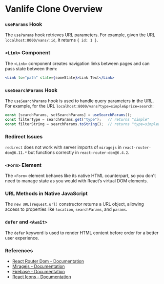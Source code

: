 # Vanlife Clone Overview

### `useParams` Hook
The `useParams` hook retrieves URL parameters. For example, given the URL `localhost:8000/vans/:id`, it returns `{ id: 1 }`.

### `<Link>` Component
The `<Link>` component creates navigation links between pages and can pass state between them:

```jsx
<Link to="path" state={someState}>Link Text</Link>
```

### `useSearchParams` Hook
The `useSearchParams` hook is used to handle query parameters in the URL. For example, for the URL `localhost:8000/vans?type=simple&price=search`:

```javascript
const [searchParams, setSearchParams] = useSearchParams();
const filterType = searchParams.get("type");   // returns "simple"
const filterString = searchParams.toString();  // returns "type=simple&price=search"
```

### Redirect Issues
`redirect` does not work with server imports of `miragejs` in `react-router-dom@6.11.*` but functions correctly in `react-router-dom@6.4.2`.

### `<Form>` Element
The `<Form>` element behaves like its native HTML counterpart, so you don't need to manage state as you would with React’s virtual DOM elements.

### URL Methods in Native JavaScript
The `new URL(request.url)` constructor returns a URL object, allowing access to properties like `location`, `searchParams`, and `params`.

### `defer` and `<Await>`
The `defer` keyword is used to render HTML content before order for a better user experience.

### References
- [React Router Dom - Documentation](https://reactrouter.com/en/main/start/overview)
- [Miragejs - Documentation](https://miragejs.com/docs/getting-started/introduction/)
- [Firebase - Documentation](https://firebase.google.com/docs/web/setup)
- [React Icons - Documentation](https://react-icons.github.io/react-icons/)